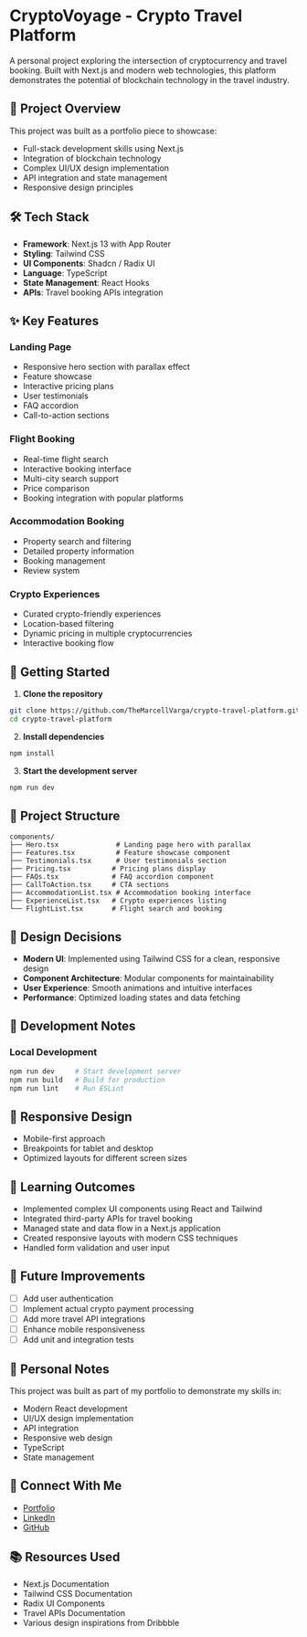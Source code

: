 # CryptoVoyage - Crypto Travel Platform

A personal project exploring the intersection of cryptocurrency and travel booking. Built with Next.js and modern web technologies, this platform demonstrates the potential of blockchain technology in the travel industry.

## 🎯 Project Overview

This project was built as a portfolio piece to showcase:
- Full-stack development skills using Next.js
- Integration of blockchain technology
- Complex UI/UX design implementation
- API integration and state management
- Responsive design principles

## 🛠 Tech Stack

- **Framework**: Next.js 13 with App Router
- **Styling**: Tailwind CSS
- **UI Components**: Shadcn / Radix UI
- **Language**: TypeScript
- **State Management**: React Hooks
- **APIs**: Travel booking APIs integration

## ✨ Key Features

### Landing Page
- Responsive hero section with parallax effect
- Feature showcase
- Interactive pricing plans
- User testimonials
- FAQ accordion
- Call-to-action sections

### Flight Booking
- Real-time flight search
- Interactive booking interface
- Multi-city search support
- Price comparison
- Booking integration with popular platforms

### Accommodation Booking
- Property search and filtering
- Detailed property information
- Booking management
- Review system

### Crypto Experiences
- Curated crypto-friendly experiences
- Location-based filtering
- Dynamic pricing in multiple cryptocurrencies
- Interactive booking flow

## 🚀 Getting Started

1. **Clone the repository**
```bash
git clone https://github.com/TheMarcellVarga/crypto-travel-platform.git
cd crypto-travel-platform
```

2. **Install dependencies**
```bash
npm install
```

3. **Start the development server**
```bash
npm run dev
```

## 📁 Project Structure

```text
components/
├── Hero.tsx              # Landing page hero with parallax
├── Features.tsx          # Feature showcase component
├── Testimonials.tsx      # User testimonials section
├── Pricing.tsx          # Pricing plans display
├── FAQs.tsx             # FAQ accordion component
├── CallToAction.tsx     # CTA sections
├── AccommodationList.tsx # Accommodation booking interface
├── ExperienceList.tsx   # Crypto experiences listing
└── FlightList.tsx       # Flight search and booking
```

## 🎨 Design Decisions

- **Modern UI**: Implemented using Tailwind CSS for a clean, responsive design
- **Component Architecture**: Modular components for maintainability
- **User Experience**: Smooth animations and intuitive interfaces
- **Performance**: Optimized loading states and data fetching

## 🔧 Development Notes

### Local Development
```bash
npm run dev     # Start development server
npm run build   # Build for production
npm run lint    # Run ESLint
```

<!-- ### Environment Variables
Create a `.env.local` file:
```
NEXT_PUBLIC_API_KEY=your_api_key
``` -->

## 📱 Responsive Design

- Mobile-first approach
- Breakpoints for tablet and desktop
- Optimized layouts for different screen sizes

## 🌟 Learning Outcomes

- Implemented complex UI components using React and Tailwind
- Integrated third-party APIs for travel booking
- Managed state and data flow in a Next.js application
- Created responsive layouts with modern CSS techniques
- Handled form validation and user input

## 🔮 Future Improvements

- [ ] Add user authentication
- [ ] Implement actual crypto payment processing
- [ ] Add more travel API integrations
- [ ] Enhance mobile responsiveness
- [ ] Add unit and integration tests

## 📝 Personal Notes

This project was built as part of my portfolio to demonstrate my skills in:
- Modern React development
- UI/UX design implementation
- API integration
- Responsive web design
- TypeScript
- State management

## 🔗 Connect With Me

- [Portfolio](https://marcellvarga.com)
- [LinkedIn](https://www.linkedin.com/in/marcellvarga/)
- [GitHub](https://github.com/TheMarcellVarga)

## 📚 Resources Used

- Next.js Documentation
- Tailwind CSS Documentation
- Radix UI Components
- Travel APIs Documentation
- Various design inspirations from Dribbble
